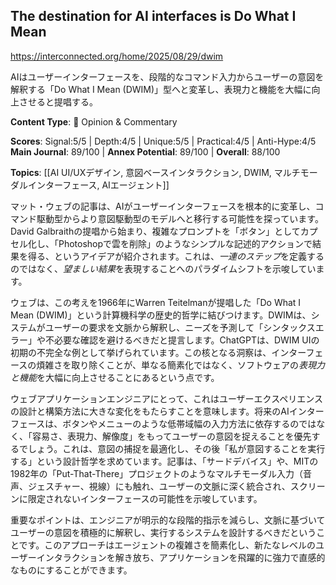 ## The destination for AI interfaces is Do What I Mean

https://interconnected.org/home/2025/08/29/dwim

AIはユーザーインターフェースを、段階的なコマンド入力からユーザーの意図を解釈する「Do What I Mean (DWIM)」型へと変革し、表現力と機能を大幅に向上させると提唱する。

**Content Type**: 💭 Opinion & Commentary

**Scores**: Signal:5/5 | Depth:4/5 | Unique:5/5 | Practical:4/5 | Anti-Hype:4/5
**Main Journal**: 89/100 | **Annex Potential**: 89/100 | **Overall**: 88/100

**Topics**: [[AI UI/UXデザイン, 意図ベースインタラクション, DWIM, マルチモーダルインターフェース, AIエージェント]]

マット・ウェブの記事は、AIがユーザーインターフェースを根本的に変革し、コマンド駆動型からより意図駆動型のモデルへと移行する可能性を探っています。David Galbraithの提唱から始まり、複雑なプロンプトを「ボタン」としてカプセル化し、「Photoshopで雲を削除」のようなシンプルな記述的アクションで結果を得る、というアイデアが紹介されます。これは、*一連のステップ*を定義するのではなく、*望ましい結果*を表現することへのパラダイムシフトを示唆しています。

ウェブは、この考えを1966年にWarren Teitelmanが提唱した「Do What I Mean (DWIM)」という計算機科学の歴史的哲学に結びつけます。DWIMは、システムがユーザーの要求を文脈から解釈し、ニーズを予測して「シンタックスエラー」や不必要な確認を避けるべきだと提言します。ChatGPTは、DWIM UIの初期の不完全な例として挙げられています。この核となる洞察は、インターフェースの煩雑さを取り除くことが、単なる簡素化ではなく、ソフトウェアの*表現力と機能*を大幅に向上させることにあるという点です。

ウェブアプリケーションエンジニアにとって、これはユーザーエクスペリエンスの設計と構築方法に大きな変化をもたらすことを意味します。将来のAIインターフェースは、ボタンやメニューのような低帯域幅の入力方法に依存するのではなく、「容易さ、表現力、解像度」をもってユーザーの意図を捉えることを優先するでしょう。これは、意図の捕捉を最適化し、その後「私が意図することを実行する」という設計哲学を求めています。記事は、「サードデバイス」や、MITの1982年の「Put-That-There」プロジェクトのようなマルチモーダル入力（音声、ジェスチャー、視線）にも触れ、ユーザーの文脈に深く統合され、スクリーンに限定されないインターフェースの可能性を示唆しています。

重要なポイントは、エンジニアが明示的な段階的指示を減らし、文脈に基づいてユーザーの意図を積極的に解釈し、実行するシステムを設計するべきだということです。このアプローチはエージェントの複雑さを簡素化し、新たなレベルのユーザーインタラクションを解き放ち、アプリケーションを飛躍的に強力で直感的なものにすることができます。
